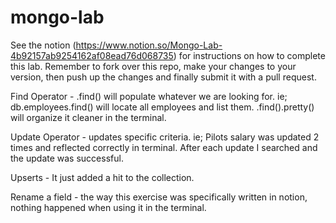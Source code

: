 # mongo-lab

See the notion (https://www.notion.so/Mongo-Lab-4b92157ab9254162af08ead76d068735) for instructions on how to complete this lab. Remember to fork over this repo, make your changes to your version, then push up the changes and finally submit it with a pull request.


Find Operator - .find() will populate whatever we are looking for.  ie; db.employees.find() will locate all employees and list them.  .find().pretty() will organize it cleaner in the terminal.

Update Operator - updates specific criteria.  ie; Pilots salary was updated 2 times and reflected correctly in terminal.  After each update I searched and the update was successful.

Upserts - It just added a hit to the collection. 

Rename a field - the way this exercise was specifically written in notion, nothing happened when using it in the terminal.  